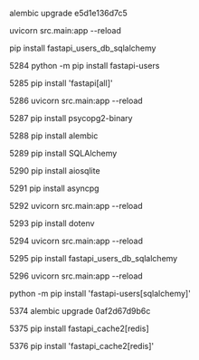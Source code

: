  alembic upgrade e5d1e136d7c5
 
 uvicorn src.main:app --reload
 
 pip install fastapi_users_db_sqlalchemy

5284  python -m pip install fastapi-users

5285  pip install 'fastapi[all]'

5286  uvicorn src.main:app --reload

5287  pip install psycopg2-binary

5288  pip install alembic

5289  pip install SQLAlchemy

5290  pip install aiosqlite

5291  pip install asyncpg

5292  uvicorn src.main:app --reload

5293  pip install dotenv

5294  uvicorn src.main:app --reload

5295  pip install fastapi_users_db_sqlalchemy

5296  uvicorn src.main:app --reload

python -m pip install 'fastapi-users[sqlalchemy]'

 5374  alembic upgrade 0af2d67d9b6c

 5375  pip install fastapi_cache2[redis]

 5376  pip install 'fastapi_cache2[redis]'


